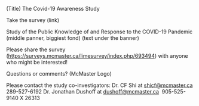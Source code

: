 (Title)  The Covid-19 Awareness Study


Take the survey (link)

Study of the Public Knowledge of and Response to the COVID-19 Pandemic (middle panner, biggiest fond)
(text under the banner)


Please share the survey (https://surveys.mcmaster.ca/limesurvey/index.php/693494) with anyone who might be interested!

Questions or comments?
(McMaster Logo)

Please contact the study co-investigators:
Dr. CF Shi at shicf@mcmaster.ca
​289-527-6192
Dr. Jonathan Dushoff at dushoff@mcmaster.ca
​ 905-525-9140 X 26313

